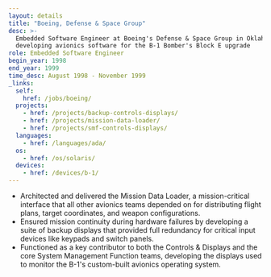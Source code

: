 ```yaml
---
layout: details
title: "Boeing, Defense & Space Group"
desc: >-
  Embedded Software Engineer at Boeing's Defense & Space Group in Oklahoma City,
  developing avionics software for the B-1 Bomber's Block E upgrade
role: Embedded Software Engineer
begin_year: 1998
end_year: 1999
time_desc: August 1998 - November 1999
_links:
  self:
    href: /jobs/boeing/
  projects:
    - href: /projects/backup-controls-displays/
    - href: /projects/mission-data-loader/
    - href: /projects/smf-controls-displays/
  languages:
    - href: /languages/ada/
  os:
    - href: /os/solaris/
  devices:
    - href: /devices/b-1/
---
```


- Architected and delivered the Mission Data Loader, a mission-critical interface that all other avionics teams depended on for distributing flight plans, target coordinates, and weapon configurations.
- Ensured mission continuity during hardware failures by developing a suite of backup displays that provided full redundancy for critical input devices like keypads and switch panels.
- Functioned as a key contributor to both the Controls & Displays and the core System Management Function teams, developing the displays used to monitor the B-1's custom-built avionics operating system.
